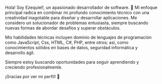 Hola! Soy Ezequiel!, un apasionado desarrollador de software. 🚀
Mi enfoque principal radica en combinar mi profundo conocimiento técnico con una creatividad inagotable para diseñar y desarrollar aplicaciones.
Me considero un solucionador de problemas entusiasta, siempre buscando nuevas formas de abordar desafíos y superar obstáculos.

Mis habilidades técnicas incluyen dominio de lenguajes de programación como JavaScript, Css, HTML, C#, PHP, entre otros;
así, como conocimientos sólidos en bases de datos, seguridad informática y desarrollo ágil.

Siempre estoy buscando oportunidades para seguir aprendiendo y creciendo profesionalmente.

¡Gracias por ver mi perfil! 🤠
